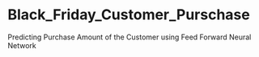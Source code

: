 # Black_Friday_Customer_Purschase
Predicting Purchase Amount of the Customer using Feed Forward Neural Network
